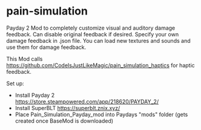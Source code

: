 # pain-simulation
 
Payday 2 Mod to completely customize visual and auditory damage feedback.
Can disable original feedback if desired.
Specify your own damage feedback in .json file.
You can load new textures and sounds and use them for damage feedback.

This Mod calls https://github.com/CodeIsJustLikeMagic/pain_simulation_haptics for haptic feedback.

Set up:
- Install Payday 2 https://store.steampowered.com/app/218620/PAYDAY_2/
- Install SuperBLT https://superblt.znix.xyz/
- Place Pain_Simulation_Payday_mod into Paydays "mods" folder (gets created once BaseMod is downloaded)
